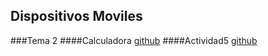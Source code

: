 ##  **Dispositivos Moviles**
###Tema 2
####Calculadora  [github](https://github.com/sergi10/FPMISLATA-DISP_MOV/tree/master/calculadora)
####Actividad5   [github](https://github.com/sergi10/FPMISLATA-DISP_MOV/tree/master/Actividad5)